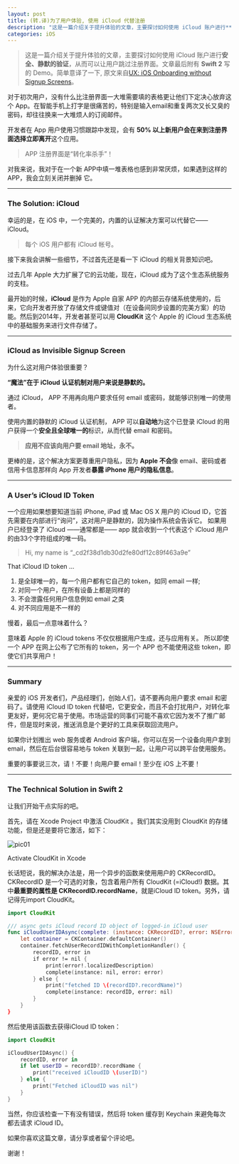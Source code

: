 ```yaml
---
layout: post
title: (转.译)为了用户体验, 使用 iCloud 代替注册
description: "这是一篇介绍关于提升体验的文章，主要探讨如何使用 iCloud 账户进行**安全、静默的验证**，从而可以让用户跳过注册界面。"
categories: iOS
---
```


> 这是一篇介绍关于提升体验的文章，主要探讨如何使用 iCloud 账户进行**安全、静默的验证**，从而可以让用户跳过注册界面。文章最后附有 **Swift 2** 写的 Demo。简单意译了一下, 原文来自[UX: iOS Onboarding without Signup Screens](https://medium.com/@skreutzb/ios-onboarding-without-signup-screens-cb7a76d01d6e#.ic9nd7sug)。

对于初次用户，没有什么比注册界面一大堆需要填的表格更让他们下定决心放弃这个 App。在智能手机上打字是很痛苦的，特别是输入email和重复两次又长又臭的密码，却往往换来一大堆烦人的订阅邮件。

开发者在 App 用户使用习惯跟踪中发现，会有 **50% 以上新用户会在来到注册界面选择立即离开**这个应用。

> APP 注册界面是“转化率杀手”！

对我来说，我对于在一个新 APP中填一堆表格也感到非常厌烦，如果遇到这样的 APP，我会立刻关闭并删掉 它。

---

### The Solution: iCloud

幸运的是，在 iOS 中，一个完美的，内置的认证解决方案可以代替它——iCloud。

> 每个 iOS 用户都有 iCloud 帐号。

接下来我会讲解一些细节，不过首先还是看一下 iCloud 的相关背景知识吧。

过去几年 Apple 大力扩展了它的云功能，现在，iCloud 成为了这个生态系统服务的支柱。

最开始的时候，**iCloud** 是作为 Apple 自家  APP 的内部云存储系统使用的，后来，它向开发者开放了存储文件或键值对（在设备间同步设置的完美方案）的功能。然后到2014年，开发者甚至可以用 **CloudKit** 这个 Apple 的 iCloud 生态系统中的基础服务来进行文件存储了。

---

### iCloud as Invisible Signup Screen

为什么这对用户体验很重要？

**“魔法”在于 iCloud 认证机制对用户来说是静默的。**

通过 iCloud， APP 不用再向用户要求任何 email 或密码，就能够识别唯一的使用者。

使用内置的静默的 iCloud 认证机制， APP 可以**自动地**为这个已登录 iCloud 的用户获得一个**安全且全球唯一的**标识，从而代替 email 和密码。

> **应用不应该向用户要 email 地址，永不。**

更棒的是，这个解决方案更尊重用户隐私，因为 **Apple 不会**像 email、密码或者信用卡信息那样向 App 开发者**暴露 iPhone 用户的隐私信息**。

---

### A User’s iCloud ID Token

一个应用如果想要知道当前 iPhone, iPad 或 Mac OS X 用户的 iCloud ID，它首先需要在内部进行“询问”，这对用户是静默的，因为操作系统会告诉它。 如果用户已经登录了 iCloud ——通常都是—— app 就会收到一个代表这个 iCloud 用户的由33个字符组成的唯一码。

> Hi, my name is “_cd2f38d1db30d2fe80df12c89f463a9e”

That iCloud ID token ...

1. 是全球唯一的，每一个用户都有它自己的 token，如同 email 一样;
2. 对同一个用户，在所有设备上都是同样的
3. 不会泄露任何用户信息例如 email 之类
4. 对不同应用是不一样的

慢着，最后一点意味着什么？

意味着 Apple 的 iCloud tokens 不仅仅根据用户生成，还与应用有关。 所以即使一个 APP 在网上公布了它所有的 token，另一个 APP 也不能使用这些 token，即使它们共享用户！

---

### Summary

亲爱的 iOS 开发者们，产品经理们，创始人们，请不要再向用户要求 email 和密码了。请使用 iCloud ID token 代替吧，它更安全，而且不会打扰用户，对转化率更友好，更何况它易于使用。市场运营的同事们可能不喜欢它因为发不了推广邮件，但是现时来说，推送消息是个更好的工具来获取回流用户。

如果你计划推出 web 服务或者 Android 客户端，你可以在另一个设备向用户拿到 email，然后在后台很容易地与 token 关联到一起，让用户可以跨平台使用服务。

重要的事要说三次，请！不要！向用户要 email！至少在 iOS 上不要！

---

### The Technical Solution in Swift 2

让我们开始干点实际的吧。

首先，请在 Xcode Project 中激活 CloudKit 。我们其实没用到 CloudKit 的存储功能，但是还是要将它激活，如下：

![pic01](https://cdn-images-1.medium.com/max/1600/1*EdHIsF2X5AW07nrzhNg2FQ.jpeg)

Activate CloudKit in Xcode

长话短说，我的解决办法是，用一个异步的函数来使用用户的 CKRecordID。CKRecordID 是一个可选的对象，包含着用户所有 CloudKit (=iCloud!) 数据。其中**最重要的属性是 CKRecordID.recordName**，就是iCloud ID token。另外，请记得先import CloudKit。

``` swift
import CloudKit

/// async gets iCloud record ID object of logged-in iCloud user
func iCloudUserIDAsync(complete: (instance: CKRecordID?, error: NSError?) -> ()) {
    let container = CKContainer.defaultContainer()
    container.fetchUserRecordIDWithCompletionHandler() {
        recordID, error in
        if error != nil {
            print(error!.localizedDescription)
            complete(instance: nil, error: error)
        } else {
            print("fetched ID \(recordID?.recordName)")
            complete(instance: recordID, error: nil)
        }
    }
}
```

然后使用该函数去获得iCloud ID token：

``` swift
import CloudKit

iCloudUserIDAsync() {
    recordID, error in
    if let userID = recordID?.recordName {
        print("received iCloudID \(userID)")
    } else {
        print("Fetched iCloudID was nil")
    }
}
```

当然，你应该检查一下有没有错误，然后将 token 缓存到 Keychain 来避免每次都去请求 iCloud ID。

如果你喜欢这篇文章，请分享或者留个评论吧。

谢谢！
